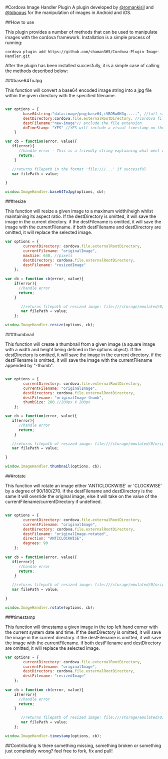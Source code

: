 #Cordova Image Handler Plugin
A plugin  developed by [@romankisil](https://github.com/romankisil) and [@toboqus](https://github.com/toboqus) for the manipulation of images in Android and iOS.

##How to use

This plugin provides a number of methods that can be used to manipulate images with the cordova framework. Installation is a simple process of running:

`cordova plugin add https://github.com/shaman365/Cordova-Plugin-Image-Handler.git`

After the plugin has been installed succesfully, it is a simple case of calling the methods described below:

###base64ToJpg

This function will convert a base64 encoded image string into a jpg file within the given directory with the specified filename.

```javascript

var options = {
	   	base64string:"data:image/png;base64,iVBORw0KGg.....", //full string excluded
		destDirectory:cordova.file.externalRootDirectory, //cordova file plugin can be used
		destFilename:"new-image"// exclude the file extension
		doTimeStamp: "YES" //YES will include a visual timestamp on the image, NO will exclude it, defaults to NO
	}

var cb = function(error, value){
   if(error){
      //handle error - This is a friendly string explaining what went wrong
      return;
    }

   //returns filepath in the format 'file:///...' if successful
   var filePath = value;

}

window.ImageHandler.base64ToJpg(options, cb);
```

###resize

This function will resize a given image to a maximum width/heigh whilst maintaining its aspect ratio. If the destDirectory is omitted, it will save the image in the current directory. if the destFilename is omitted, it will save the image with the currentFilename. if both destFilename and destDirectory are omitted, it will replace the selected image.

```javascript
var options = {
		currentDirectory: cordova.file.externalRootDirectory,
		currentFilename: "originalImage",
		maxSize: 640, //pixels
		destDirectory: cordova.file.externalRootDirectory,
		destFilename: "resizedImage"
	};
	
var cb = function cb(error, value){
	if(error){
	  //handle error
	  return;
	}

       //returns filepath of resized image: file:///storage/emulated/0/resizedImage.jpg (android)
       var filePath = value;
    };

window.ImageHandler.resize(options, cb);
```

###thumbnail

This function will create a thumbnail from a given image (a square image with a width and height being defined in the options object). If the destDirectory is omitted, it will save the image in the current directory. if the destFilename is omitted, it will save the image with the currentFilename appended by "-thumb".

```javascript

var options = {
		currentDirectory: cordova.file.externalRootDirectory,
		currentFilename: "originalImage",
		destDirectory: cordova.file.externalRootDirectory,
		destFilename: "originalImage-thumb",
		thumbSize: 200 //200px X 200px
	};

var cb = function(error, value){
   if(error){
      //handle error
      return;
    }

   //returns filepath of resized image: file:///storage/emulated/0/originalImage-thumb.jpg (android)
   var filePath = value;

}

window.ImageHandler.thumbnail(options, cb);
```

###rotate

This function will rotate an image either 'ANTICLOCKWISE' or 'CLOCKWISE' by a degree of 90/180/270. if the destFilename and destDirectory is the same it will override the original image, else it will take on the value of the currentFilename/currentDirectory if undefined.

```javascript

var options = {
		currentDirectory: cordova.file.externalRootDirectory,
		currentFilename: "originalImage",
		destDirectory: cordova.file.externalRootDirectory,
		destFilename: "originalImage-rotated",
		direction: "ANTICLOCKWISE",
		degrees: 90
	};
	
var cb = function(error, value){
   if(error){
      //handle error
      return;
    }

   //returns filepath of resized image: file:///storage/emulated/0/originalImage-rotated.jpg (android)
   var filePath = value;

}

window.ImageHandler.rotate(options, cb);
```

###timestamp

This function will timestamp a given image in the top left hand corner with the current system date and time. If the destDirectory is omitted, it will save the image in the current directory. if the destFilename is omitted, it will save the image with the currentFilename. if both destFilename and destDirectory are omitted, it will replace the selected image.

```javascript
var options = {
		currentDirectory: cordova.file.externalRootDirectory,
		currentFilename: "originalImage",
		destDirectory: cordova.file.externalRootDirectory,
		destFilename: "resizedImage"
	};
	
var cb = function cb(error, value){
	if(error){
	  //handle error
	  return;
	}

       //returns filepath of resized image: file:///storage/emulated/0/timestampedImage.jpg (android)
       var filePath = value;
    };

window.ImageHandler.timestamp(options, cb);
```
##Contributing
Is there something missing, something broken or something just completely wrong? feel free to fork, fix and pull! 
